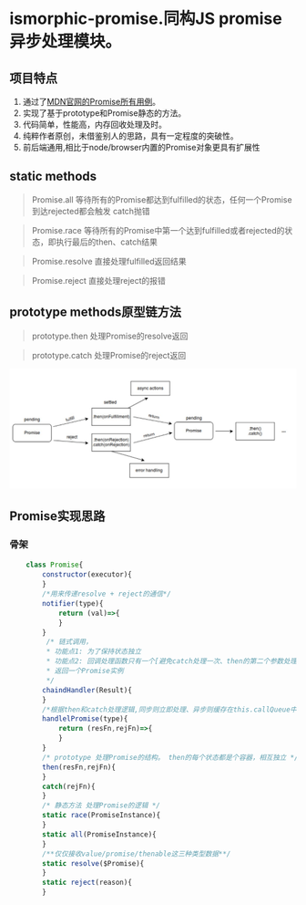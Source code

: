 # ismorphic-promise.同构JS promise异步处理模块。

## 项目特点

1. 通过了[MDN官网的Promise所有用例](https://developer.mozilla.org/en-US/docs/Web/JavaScript/Reference/Global_Objects/Promise)。
2. 实现了基于prototype和Promise静态的方法。
3. 代码简单，性能高，内存回收处理及时。
4. 纯粹作者原创，未借鉴别人的思路，具有一定程度的突破性。
5. 前后端通用,相比于node/browser内置的Promise对象更具有扩展性

## static methods

> Promise.all 等待所有的Promise都达到fulfilled的状态，任何一个Promise到达rejected都会触发 catch抛错

> Promise.race 等待所有的Promise中第一个达到fulfilled或者rejected的状态，即执行最后的then、catch结果

> Promise.resolve 直接处理fulfilled返回结果

> Promise.reject 直接处理reject的报错

## prototype methods原型链方法

> prototype.then 处理Promise的resolve返回

> prototype.catch 处理Promise的reject返回

![基本的Promise流程](./promise.png)

## Promise实现思路

### 骨架
```javascript
	class Promise{
    	constructor(executor){
    	}
    	/*用来传递resolve + reject的通信*/
    	notifier(type){
        	return (val)=>{
        	}
        }
         /* 链式调用，
	     * 功能点1: 为了保持状态独立 
	     * 功能点2: 回调处理函数只有一个[避免catch处理一次、then的第二个参数处理一次]，
	     * 返回一个Promise实例
	     */
	    chaindHandler(Result){
	    }
	    /*根据then和catch处理逻辑,同步则立即处理、异步则缓存在this.callQueue中*/
	    handlelPromise(type){
	        return (resFn,rejFn)=>{
	        }
	    }
	    /* prototype 处理Promise的结构。 then的每个状态都是个容器，相互独立 */
    	then(resFn,rejFn){
    	}
    	catch(rejFn){
	    }
	    /* 静态方法 处理Promise的逻辑 */
    	static race(PromiseInstance){
    	}
    	static all(PromiseInstance){
    	}
    	/**仅仅接收value/promise/thenable这三种类型数据**/
    	static resolve($Promise){
    	}
    	static reject(reason){
    	}
```









